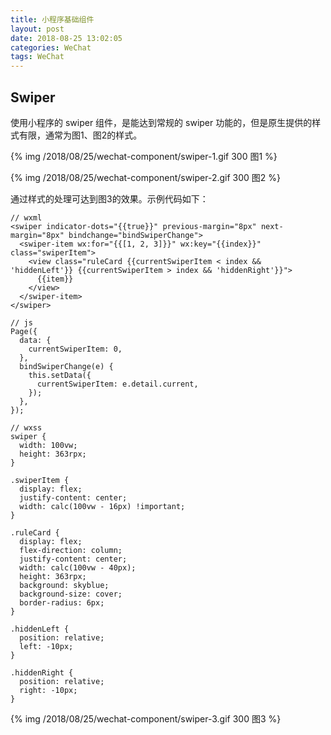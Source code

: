 ```yaml
---
title: 小程序基础组件
layout: post
date: 2018-08-25 13:02:05
categories: WeChat
tags: WeChat
---
```


## Swiper

使用小程序的 swiper 组件，是能达到常规的 swiper 功能的，但是原生提供的样式有限，通常为图1、图2的样式。

{% img /2018/08/25/wechat-component/swiper-1.gif 300 图1 %}

{% img /2018/08/25/wechat-component/swiper-2.gif 300 图2 %}

通过样式的处理可达到图3的效果。示例代码如下：

```
// wxml
<swiper indicator-dots="{{true}}" previous-margin="8px" next-margin="8px" bindchange="bindSwiperChange">
  <swiper-item wx:for="{{[1, 2, 3]}}" wx:key="{{index}}" class="swiperItem">
    <view class="ruleCard {{currentSwiperItem < index && 'hiddenLeft'}} {{currentSwiperItem > index && 'hiddenRight'}}">
      {{item}}
    </view>
  </swiper-item>
</swiper>

// js
Page({
  data: {
    currentSwiperItem: 0,
  },
  bindSwiperChange(e) {
    this.setData({
      currentSwiperItem: e.detail.current,
    });
  },
});

// wxss
swiper {
  width: 100vw;
  height: 363rpx;
}

.swiperItem {
  display: flex;
  justify-content: center;
  width: calc(100vw - 16px) !important;
}

.ruleCard {
  display: flex;
  flex-direction: column;
  justify-content: center;
  width: calc(100vw - 40px);
  height: 363rpx;
  background: skyblue;
  background-size: cover;
  border-radius: 6px;
}

.hiddenLeft {
  position: relative;
  left: -10px;
}

.hiddenRight {
  position: relative;
  right: -10px;
}
```

{% img /2018/08/25/wechat-component/swiper-3.gif 300 图3 %}